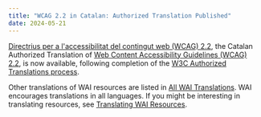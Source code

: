 ```yaml
---
title: "WCAG 2.2 in Catalan: Authorized Translation Published"
date: 2024-05-21
---
```


[Directrius per a l'accessibilitat del contingut web (WCAG) 2.2](https://www.w3.org/Translations/WCAG22-ca/), the Catalan Authorized Translation of [Web Content Accessibility Guidelines (WCAG) 2.2](https://www.w3.org/WAI/standards-guidelines/wcag/), is now available, following completion of the [W3C Authorized Translations process](https://www.w3.org/2005/02/TranslationPolicy).

Other translations of WAI resources are listed in [All WAI Translations](https://www.w3.org/WAI/translations/). WAI encourages translations in all languages. If you might be interesting in translating resources, see [Translating WAI Resources](https://www.w3.org/WAI/about/translating/).
